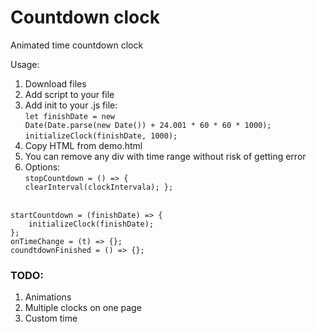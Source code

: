 # Countdown clock
Animated time countdown clock

Usage: 

1. Download files<br>
2. Add script to your file<br>
3. Add init to your .js file:<br>
<code>let finishDate = new Date(Date.parse(new Date()) + 24.001 * 60 * 60 * 1000);</code><br>
<code>initializeClock(finishDate, 1000);</code><br>
4. Copy HTML from demo.html<br>
5. You can remove any div with time range without risk of getting error<br>
6. Options:<br>
<code>stopCountdown = () => {
    clearInterval(clockIntervala);
};</code>
<br>
<code>startCountdown = (finishDate) => {
    initializeClock(finishDate);
};</code>
<br>
<code>onTimeChange = (t) => {};</code>
<br>
<code>coundtdownFinished = () => {};</code>

### TODO: 

1. Animations
2. Multiple clocks on one page
3. Custom time
